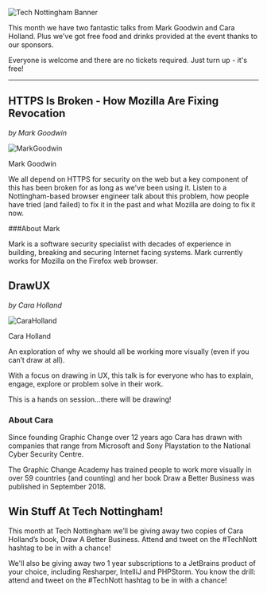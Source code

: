 ![Tech Nottingham Banner](https://static1.squarespace.com/static/53428a5fe4b0fa0c16894821/t/5c73dcac652dea4b79891cec/1551097022471/Tech-Nott-banner-March-2019.png?format=1000w)

This month we have two fantastic talks from Mark Goodwin and Cara Holland. Plus we've got free food and drinks provided at the event thanks to our sponsors.

Everyone is welcome and there are no tickets required. Just turn up - it's free!
<hr />

## HTTPS Is Broken - How Mozilla Are Fixing Revocation
_by Mark Goodwin_

![MarkGoodwin](https://static1.squarespace.com/static/53428a5fe4b0fa0c16894821/t/5c73dd866e9a7f1fd2aab168/1551097229392/Mark+Goodwin.jpg?format=300w)

Mark Goodwin

We all depend on HTTPS for security on the web but a key component of this has been broken for as long as we've been using it. Listen to a Nottingham-based browser engineer talk about this problem, how people have tried (and failed) to fix it in the past and what Mozilla are doing to fix it now.

###About Mark

Mark is a software security specialist with decades of experience in building, breaking and securing Internet facing systems. Mark currently works for  Mozilla on the Firefox web browser.

## DrawUX
_by Cara Holland_

![CaraHolland](https://static1.squarespace.com/static/53428a5fe4b0fa0c16894821/t/5c73defc24a6945c71b7136f/1551097603349/Cara-square-headshot.png?format=300w)

Cara Holland

An exploration of why we should all be working more visually (even if you can’t draw at all).

With a focus on drawing in UX, this talk is for everyone who has to explain, engage, explore or problem solve in their work. 

This is a hands on session…there will be drawing!

### About Cara
Since founding Graphic Change over 12 years ago Cara has drawn with companies that range from Microsoft and Sony Playstation to the National Cyber Security Centre. 

The Graphic Change Academy has trained people to work more visually in over 59 countries (and counting) and her book Draw a Better Business was published in September 2018. 

## Win Stuff At Tech Nottingham!

This month at Tech Nottingham we’ll be giving away two copies of Cara Holland’s book, Draw A Better Business. Attend and tweet on the #TechNott hashtag to be in with a chance!

We'll also be giving away two 1 year subscriptions to a JetBrains product of your choice, including Resharper, IntelliJ and PHPStorm. You know the drill: attend and tweet on the #TechNott hashtag to be in with a chance!